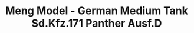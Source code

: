 ---
layout: product
title: "Meng Model - German Medium Tank Sd.Kfz.171 Panther Ausf.D"
price: "5000" 
desc: "N/A"
img_path: "/assets/img/MM-TS-038.jpg"
brand: "N/A"
available: false
special_offer: false
new: false
soon: false
cat: "010000"
subcat: "011000"
subsubcat: "0N/A"
sifra: "MM-TS-038"
popular: false
---